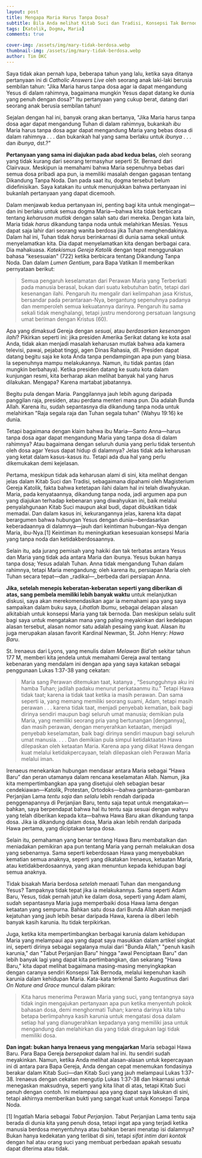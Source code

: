 ```yaml
---
layout: post
title: Mengapa Maria Harus Tanpa Dosa?
subtitle: Bila Anda melihat Kitab Suci dan Tradisi, Konsepsi Tak Bernoda adalah masuk akal.
tags: [Katolik, Dogma, Maria]
comments: true

cover-img: /assets/img/mary-tidak-berdosa.webp
thumbnail-img: /assets/img/mary-tidak-berdosa.webp
author: Tim DKC
---
```


Saya tidak akan pernah lupa, beberapa tahun yang lalu, ketika saya ditanya pertanyaan ini di _Catholic Answers Live_ oleh seorang anak laki-laki berusia sembilan tahun: "Jika Maria harus tanpa dosa agar ia dapat mengandung Yesus di dalam rahimnya, bagaimana mungkin Yesus dapat datang ke dunia yang penuh dengan dosa?" Itu pertanyaan yang cukup berat, datang dari seorang anak berusia sembilan tahun!

Sejalan dengan hal ini, banyak orang akan bertanya, "Jika Maria harus tanpa dosa agar dapat mengandung Tuhan di dalam rahimnya, bukankah _ibu_ Maria harus tanpa dosa agar dapat mengandung Maria yang bebas dosa di dalam rahimnya . . . dan bukankah hal yang sama berlaku untuk _ibunya_ . . . dan _ibunya_, dst.?"

**Pertanyaan yang sama ini diajukan pada abad kedua belas,** oleh seorang yang tidak kurang dari seorang termasyhur seperti St. Bernard dari Clairvaux. Meskipun ia memahami bahwa Maria sepenuhnya bebas dari semua dosa pribadi apa pun, ia memiliki masalah dengan gagasan tentang Dikandung Tanpa Noda. Dan pada saat itu, dogma tersebut belum didefinisikan. Saya katakan itu untuk menunjukkan bahwa pertanyaan ini bukanlah pertanyaan yang dapat dicemooh.

Dalam menjawab kedua pertanyaan ini, penting bagi kita untuk mengingat—dan ini berlaku untuk semua dogma Maria—bahwa kita tidak berbicara tentang _keharusan mutlak_ dengan salah satu dari mereka. Dengan kata lain, Maria tidak _harus_ dikandung tanpa noda untuk melahirkan Mesias. Yesus dapat saja lahir dari seorang wanita berdosa jika Tuhan menghendakinya. Dalam hal ini, Tuhan tidak _harus_ berinkarnasi di dunia sama sekali untuk menyelamatkan kita. Dia dapat menyelamatkan kita dengan berbagai cara. Dia mahakuasa. _Katekismus Gereja Katolik_ dengan tepat menggunakan bahasa "kesesuaian" (722) ketika berbicara tentang Dikandung Tanpa Noda. Dan dalam _Lumen Gentium_, para Bapa Vatikan II memberikan pernyataan berikut:

> Semua pengaruh keselamatan dari Perawan Maria yang Terberkati pada manusia berasal, bukan dari suatu kebutuhan batin, tetapi dari kesenangan ilahi. Pengaruh itu mengalir dari kelimpahan jasa Kristus, bersandar pada perantaraan-Nya, bergantung sepenuhnya padanya dan memperoleh semua kekuatannya darinya. Pengaruh itu sama sekali tidak menghalangi, tetapi justru mendorong persatuan langsung umat beriman dengan Kristus (60).

Apa yang dimaksud Gereja dengan _sesuai_, atau _berdasarkan kesenangan ilahi_? Pikirkan seperti ini: jika presiden Amerika Serikat datang ke kota asal Anda, tidak akan menjadi masalah keharusan mutlak bahwa ada kamera televisi, pawai, pejabat tinggi, agen Dinas Rahasia, dll. Presiden dapat datang begitu saja ke kota Anda tanpa pendampingan apa pun yang biasa. Ia sepenuhnya mampu melakukannya. Namun, itu tidak pantas (dan mungkin berbahaya). Ketika presiden datang ke suatu kota dalam kunjungan resmi, kita berharap akan melihat banyak hal yang harus dilakukan. Mengapa? Karena martabat jabatannya.

Begitu pula dengan Maria. Panggilannya jauh lebih agung daripada panggilan raja, presiden, atau perdana menteri mana pun. Dia adalah Bunda Allah. Karena itu, sudah sepantasnya dia dikandung tanpa noda untuk melahirkan "Raja segala raja dan Tuhan segala tuhan" (Wahyu 19:16) ke dunia.

Tetapi bagaimana dengan klaim bahwa ibu Maria—Santo Anna—harus tanpa dosa agar dapat mengandung Maria yang tanpa dosa di dalam rahimnya? Atau bagaimana dengan seluruh dunia yang perlu tidak tersentuh oleh dosa agar Yesus dapat hidup di dalamnya? Jelas tidak ada keharusan yang ketat dalam kasus-kasus itu. Tetapi ada dua hal yang perlu dikemukakan demi kejelasan.

Pertama, meskipun tidak ada keharusan alami di sini, kita melihat dengan jelas dalam Kitab Suci dan Tradisi, sebagaimana dipahami oleh Magisterium Gereja Katolik, fakta bahwa ketetapan ilahi dalam hal ini telah diwahyukan. Maria, pada kenyataannya, dikandung tanpa noda, jadi argumen apa pun yang diajukan terhadap kebenaran yang diwahyukan ini, baik melalui penyalahgunaan Kitab Suci maupun akal budi, dapat dibuktikan tidak memadai. Dan dalam kasus ini, kekurangannya jelas, karena kita dapat berargumen bahwa hubungan Yesus dengan dunia—berdasarkan keberadaannya di dalamnya—jauh dari keintiman hubungan-Nya dengan Maria, ibu-Nya.\[1\] Keintiman itu meningkatkan kesesuaian konsepsi Maria yang tanpa noda dan ketidakberdosaannya.

Selain itu, ada jurang pemisah yang hakiki dan tak terbatas antara Yesus dan Maria yang tidak ada antara Maria dan ibunya. Yesus bukan hanya tanpa dosa; Yesus adalah Tuhan. Anna tidak mengandung Tuhan dalam rahimnya, tetapi Maria mengandung; oleh karena itu, persiapan Maria oleh Tuhan secara tepat—dan _radikal—_berbeda dari persiapan Anna.

**Jika, setelah menepis keberatan-keberatan seperti yang diberikan di atas, sang pembela memiliki lebih banyak waktu** untuk melanjutkan diskusi, saya akan merekomendasikan agar ia memahami apa yang saya sampaikan dalam buku saya, _Lihatlah Ibumu_, sebagai delapan alasan alkitabiah untuk konsepsi Maria yang tak bernoda. Dan meskipun selalu sulit bagi saya untuk mengatakan mana yang paling meyakinkan dari kedelapan alasan tersebut, alasan nomor satu adalah pesaing yang kuat. Alasan itu juga merupakan alasan favorit Kardinal Newman, St. John Henry: _Hawa Baru_.

St. Irenaeus dari Lyons, yang menulis dalam _Melawan Bid'ah_ sekitar tahun 177 M, memberi kita jendela untuk memahami Gereja awal tentang kebenaran yang mendalam ini dengan apa yang saya katakan sebagai penggunaan Lukas 1:37-38 yang cekatan:

> Maria sang Perawan ditemukan taat, katanya , “Sesungguhnya aku ini hamba Tuhan; jadilah padaku menurut perkataanmu itu.” Tetapi Hawa tidak taat; karena ia tidak taat ketika ia masih perawan. Dan sama seperti ia, yang memang memiliki seorang suami, Adam, tetapi masih perawan . . . karena tidak taat, menjadi penyebab kematian, baik bagi dirinya sendiri maupun bagi seluruh umat manusia; demikian pula Maria, yang memiliki seorang pria yang bertunangan \[dengannya\], dan masih perawan, dengan menyerahkan ketaatan, menjadi penyebab keselamatan, baik bagi dirinya sendiri maupun bagi seluruh umat manusia. . . . Dan demikian pula simpul ketidaktaatan Hawa dilepaskan oleh ketaatan Maria. Karena apa yang diikat Hawa dengan kuat melalui ketidakpercayaan, telah dilepaskan oleh Perawan Maria melalui iman.

Irenaeus menekankan hubungan mendasar antara Maria sebagai “Hawa Baru” dan peran utamanya dalam rencana keselamatan Allah. Namun, jika kita mempertimbangkan apa yang disetujui oleh sebagian besar cendekiawan—Katolik, Protestan, Ortodoks—bahwa gambaran-gambaran Perjanjian Lama _tentu saja_ dan _selalu_ lebih rendah daripada penggenapannya di Perjanjian Baru, tentu saja tepat untuk mengatakan—bahkan, saya berpendapat bahwa hal itu tentu saja sesuai dengan wahyu yang telah diberikan kepada kita—bahwa Hawa Baru akan dikandung tanpa dosa. Jika ia dikandung dalam dosa, Maria akan lebih rendah daripada Hawa pertama, yang diciptakan tanpa dosa.

Selain itu, pemahaman yang benar tentang Hawa Baru membatalkan dan meniadakan pemikiran apa pun tentang Maria yang pernah melakukan dosa yang sebenarnya. Sama seperti keberdosaan Hawa yang menyebabkan kematian semua anaknya, seperti yang dikatakan Irenaeus, ketaatan Maria, atau ketidakberdosaannya, yang akan menuntun kepada kehidupan bagi semua anaknya.

Tidak bisakah Maria berdosa _setelah_ menaati Tuhan dan mengandung Yesus? Tampaknya tidak tepat jika ia melakukannya. Sama seperti Adam Baru, Yesus, tidak pernah jatuh ke dalam dosa, seperti yang Adam alami, sudah sepantasnya Maria juga memperbaiki dosa Hawa lama dengan ketaatan yang sempurna. Bahkan satu dosa dari Bunda Allah akan menjadi kejatuhan yang jauh lebih besar daripada Hawa, karena ia diberi lebih banyak kasih karunia. Itu tidak terpikirkan.

Juga, ketika kita mempertimbangkan berbagai karunia dalam kehidupan Maria yang melampaui apa yang dapat saya masukkan dalam artikel singkat ini, seperti dirinya sebagai segalanya mulai dari "Bunda Allah," "penuh kasih karunia," dan "Tabut Perjanjian Baru" hingga "awal Penciptaan Baru" dan lebih banyak lagi yang dapat kita pertimbangkan, dan sekarang "Hawa Baru," kita dapat melihat bagaimana masing-masing menyingkapkan dengan caranya sendiri Konsepsi Tak Bernoda, melalui kepenuhan kasih karunia dalam kehidupan Maria. Kata-kata terkenal Santo Augustinus dari _On Nature and Grace_ muncul dalam pikiran:

> Kita harus menerima Perawan Maria yang suci, yang tentangnya saya tidak ingin mengajukan pertanyaan apa pun ketika menyentuh pokok bahasan dosa, demi menghormati Tuhan; karena darinya kita tahu betapa berlimpahnya kasih karunia untuk mengatasi dosa dalam setiap hal yang dianugerahkan kepadanya yang memiliki jasa untuk mengandung dan melahirkan dia yang tidak diragukan lagi tidak memiliki dosa.

**Dan ingat: bukan hanya Irenaeus yang mengajarkan** Maria sebagai Hawa Baru. Para Bapa Gereja _bersepakat_ dalam hal ini. Itu sendiri sudah meyakinkan. Namun, ketika Anda melihat alasan-alasan untuk kepercayaan ini di antara para Bapa Gereja, Anda dengan cepat menemukan fondasinya berakar dalam Kitab Suci—dan Kitab Suci yang jauh melampaui Lukas 1:37-38. Irenaeus dengan cekatan mengutip Lukas 1:37-38 dan Inkarnasi untuk menegaskan maksudnya, seperti yang kita lihat di atas, tetapi Kitab Suci penuh dengan contoh. Ini melampaui apa yang dapat saya lakukan di sini, tetapi akhirnya memberikan bukti yang sangat kuat untuk Konsepsi Tanpa Noda.

\[1\] Ingatlah Maria sebagai _Tabut Perjanjian_. Tabut Perjanjian Lama tentu saja berada di dunia kita yang penuh dosa, tetapi ingat apa yang terjadi ketika manusia berdosa menyentuhnya atau bahkan berani menatap isi dalamnya? Bukan hanya kedekatan yang terlibat di sini, tetapi _sifat intim dari kontak_ dengan hal atau orang suci yang membuat perbedaan apakah sesuatu dapat diterima atau tidak.